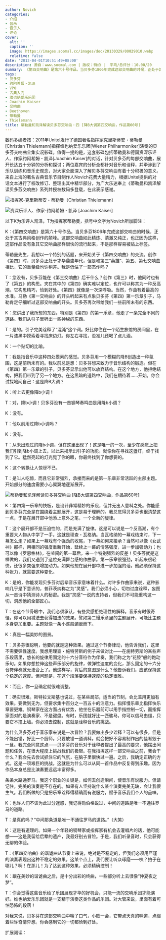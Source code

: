 ```yaml
---
author: Novich
categories:
- 介绍
- 音乐
- 音乐人
- 评论
cover:
  alt: ''
  caption: ''
  image: https://images.soomal.cc/images/doc/20130329/00029010.webp
  relative: false
date: '2013-04-01T10:51:49+08:00'
description: 源自：www.soomal.com | 版权：特约 |  平均/总评分：10.00/20
summary: 《第四交响曲》是第六十号作品。当贝多芬1806年完成这部交响曲的时候，正处于其古典风格创作的颠峰。这部交响曲如此精炼、清澈又纯正，也正因为这样，这部作品没有象其它交响曲那样很快的流行起来…
tags:
- 贝多芬
- 约阿希姆・凯泽
- VPO
- 古典入门
- 维也纳爱乐乐团
- Joachim Kaiser
- 交响曲
- Beethoven
- 蒂勒曼
- Thielemann
title: 蒂勒曼和凯泽解读贝多芬交响曲・四 [降B大调第四交响曲，作品第60号]
---
```


数码多编者按：2011年Unitel发行了德国著名指挥家克里斯蒂安・蒂勒曼[Christian Thielemann]指挥维也纳爱乐乐团[Wiener Philharmoniker]演奏的贝多芬交响曲全集实况影碟。值得一提的是，这套影碟包括蒂勒曼和德国资深乐评人、作家约阿希姆・凯泽[Joachim Kaiser]的对话，针对贝多芬的每部交响曲，展开长达五十分钟的分析和探讨；两位嘉宾的分析全都针对音乐和诠释，并牵涉到了乐队训练和音乐史观念，对大家全面深入了解贝多芬交响曲有着十分积极的意义。来自上海的著名古典音乐节目制作人Novich花费大量精力，根据Unitel提供的对话文本进行了校改修订、整理出其中精华部分，为广大乐迷奉上《蒂勒曼和凯泽解读贝多芬交响曲》系列并授权数码多登载，在此表示感谢。



![指挥家-克里斯蒂安・蒂勒曼（Christian Thielemann）](https://images.soomal.cc/images/doc/20130311/00028419.webp)




![资深乐评人、作家-约阿希姆・凯泽 [Joachim Kaiser]](https://images.soomal.cc/images/doc/20130311/00028420.webp)





以下K为乐评人凯泽，T为指挥家蒂勒曼，括号中文字为Novich所加脚注：

K：《第四交响曲》是第六十号作品。当贝多芬1806年完成这部交响曲的时候，正处于其古典风格创作的颠峰。这部交响曲如此精炼、清澈又纯正，也正因为这样，这部作品没有象其它交响曲那样很快的流行起来，不是那样容易被贴上标签。

蒂勒曼先生，我想以一个特别的话题，来开始关于《第四交响曲》的交流。创作《第四》时，贝多芬正处于才华鼎盛年代，但是和第三“英雄”、第五、第七交响曲相比，它的重量级也许稍差。我是低估了一部杰作吗？

T：您没有，贝多芬能在《第三交响曲》后干什么？创作《第三》时，他同时也有了《第五》的构思。夹在其中的《第四》确实难以定位，也许可以称其为一种反高潮。它构思精巧，恰到好处。《第四》就像是一次深呼吸。当然，作曲有着最高的水准。马勒《第一交响曲》的开头听起来有点象贝多芬《第四》第一乐章引子，马勒肯定仔细听过这部交响曲的开头。贝多芬再次带给我们一些前所未有的东西。

K：您讲出了我所想的东西，特别是《第四》的第一乐章，他走了一条完全不同的道路。我们从引子里听出一些神秘的东西。

T：是的。引子完美诠释了“混沌”这个词。好比你住在一个陌生旅馆的房间里，在一片漆黑中摸索着寻找床边灯。你左右寻找，没准儿还喝了点儿酒。

K：一个贴切的比喻。

T：我是指音乐中这种四处摸索的感觉。贝多芬用一个模糊的降B创造出一种氛围，这是前所未有的。我以前总是想：贝多芬想来致力于音乐结构的锻造。但在《第四》第一乐章的引子，贝多芬显示出他可以放弃结构。在这个地方，他拒绝结构，把我们带到了另一个地方。在这黑暗的道路中，我们在期待着……开始，你会试探地问自己：这是降B大调？

K：听上去更像降b小调！

T：对，降b小调！贝多芬没有一首钢琴奏鸣曲是用降b小调？

K：没有。

T：他以前用过降b小调吗？

K：没有。

T：从未出现过的降b小调，但在这里出现了！这是唯一的一次，至少在感觉上把我们引到降b小调上去，以此来揭示出引子的功能。就像你在寻找这盏灯，终于找到了它。猛然亮起的灯光晃了你的眼，你最终找到了你想要的。

K：这个转换让人惊讶不已。

T：是叫人吃惊，而且它非常强烈，承接而来的是第一乐章非常活跃的主部主题。开始部分的速度需要小心翼翼地逐渐展开。

![蒂勒曼和凯泽解读贝多芬交响曲 [降B大调第四交响曲，作品第60号]](https://images.soomal.cc/images/doc/20130329/00029010.webp)





K：第四第一乐章的快板，是设计非常精妙的乐段，但并无出人意料之处。你能感到贝多芬完全是在围绕着主题展开，这是易于理解的。我总觉得贝多芬也很清楚这一点，于是在展开部中他添上意外之笔，一个全新的旋律。

T：这个展开部不是压迫性的，而是充满了旋律。这是可以说是一个反高潮，有个重要大人物从中学了一手，这就是理查・瓦格纳。当瓦格纳的一幕戏结束时，下一幕怎么走？如果上一幕戏有个强劲的收尾，下一幕如何来接承？当然可以像《女武神》那样，用相同的强度重新开始，延续上一幕的情感强度，进一步加强动力；也可以像《罗恩格林》，在喧闹的第一幕后，来一个特别强烈的反差！贝多芬就是这样做的，我们又遇到了这位充满舞台感的作曲家。第一乐章很强劲，听起来很轻快，还很多突强来增加动力。如果他想在展开部中进一步加强的话，他必须保持这种张力，就需要这种变化。

K：是的，你能发现贝多芬对后辈音乐家意味着什么。对许多作曲家来说，这种影响几乎是下意识的，普菲茨纳称之为“灵感”。我们必须小心，切勿过度诠释，妄图从一首诗中猜测诗人的秘密。我是“灵感”一说的支持者，但我们不可能重构这一切，洞悉他的全部匠心。

T：在这个节骨眼中，我们必须承认，有些灵感拒绝理性的解释。音乐有时很奇怪，你可以用减法去获得加法的效果。譬如第二慢乐章里的主题展开，可能比主题本身更加重要。主题就像一条小溪般蜿蜒而下。

K：真是一幅美妙的图景。

T：贝多芬很聪明，他要的就是这种效果。通过这个节奏律动，他告诉我们，这里不需要弹性速度。我想用理查・施特劳斯的例子来做对比――在施特劳斯的某些声乐段落里，悠长的旋律用固定的十六分音符作为伴奏，我们称之为“花腔”般的跑动乐句。如果你想拉伸这些声乐部分的旋律，做弹性速度的变化，那么固定的十六分音符伴奏就无法合上了。他这样写，背后的意图是什么？他告诉我们，应该保持这个稳定的速度。但问题是，在这个段落要保持速度的稳定很难。

K：而且，你一旦确定就很难调整。

T：确实很难。斯特拉文斯基也说过，在某些局部，适当的节制，会比滥用更加有效果。要做到无为，但要求集中百分之一百五十的注意力。指挥慢乐章比指挥快乐章要更难。钢琴家在这方面占有优势，他坐在乐器前可以用手指控制一切，而指挥家面对的是演奏家、不是键盘。有时，乐团就好比一匹骏马，你可以信马由缰，只要它不撞上墙。你必须去控制，这就是诠释音乐的挑战。

为什么贝多芬对于音乐家来说是一次冒险？我要做出多少诠释？可以有很多，但是不能出错，好比一个厨师，只要放错一道调料，就会把好不容易制作出的佳肴毁于一旦。我完全同意这点――贝多芬的音乐对于诠释者提出了最高的要求，他摆出问题和任务，在很大程度上挑战我们的极限。在我指挥这样一部交响曲之前，我会干什么？我会先去尝试抓住它的气氛，在脑子里很快过一遍。之后，我确定正确的方式。这是一项艰巨的挑战，这就是为什么可以从同一首作品中反复得到乐趣。因为作品本身总是比演奏要远远丰富得多。

条条大路通罗马。我这个职业的关键是，如何去创造瞬间，使音乐有说服力。但请记住，完美的演奏是不存在的。如果有人坚持说什么某个演奏完美无缺，会让我很生气。我们所做的只是把乐章诠释得精确而有说服力，赋予音乐我们个人的品味。

K：也许人们不该为此过分迷惑，我记得勋伯格说过，中间的道路是唯一不通往罗马的道路。

T：是真的吗？“中间那条道是唯一不通往罗马的道路。”（大笑）

K：这是有道理的。如果一个年轻的钢琴家或指挥家有机会去灌唱片的话，他可能想――这是我留给后辈的遗产，我最好别去冒险。于是，我们听录音时，只会获得无聊的体验。

T：《第四交响曲》的谐谑曲从节奏上来说，绝对是不稳定的，但我们必须用严谨的演奏表现出这种不稳定的效果。这某个点上，我们要让听众琢磨――咦？拍子在哪儿？啊！在那儿！为了达到这种效果，必须精确控制！

K：跟在美妙的谐谑曲之后，是十分出彩的终曲，一些部分听上去很像“仲夏夜之梦”。

T：你会觉得这些音乐给了乐团展现才华的好机会，只能一流的交响乐团才能演好。维也纳爱乐乐团就是一支精于演奏这类作品的乐团。对大管来说，里面有着可怕恐怖的段落！

对我来说，贝多芬在这部交响曲中喘了口气，小歇一会，它带点天真的味道，点缀着些许奇情异想。你会感到它的一切都恰到好处。

扩展阅读：